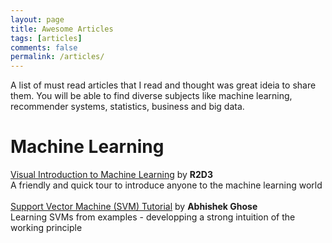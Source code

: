 ```yaml
---
layout: page
title: Awesome Articles
tags: [articles]
comments: false
permalink: /articles/
---
```


A list of must read articles that I read and thought was great ideia to share them. You will be able to find diverse subjects like machine learning, recommender systems, statistics, business and big data.


Machine Learning
============

[Visual Introduction to Machine Learning](http://www.r2d3.us/visual-intro-to-machine-learning-part-1/)
by **R2D3** <br/>
A friendly and quick tour to introduce anyone to the machine learning world
<br/>
<br/>
[Support Vector Machine (SVM) Tutorial](https://blog.statsbot.co/support-vector-machines-tutorial-c1618e635e93) by **Abhishek Ghose** <br/>
Learning SVMs from examples - developping a strong intuition of the working principle

